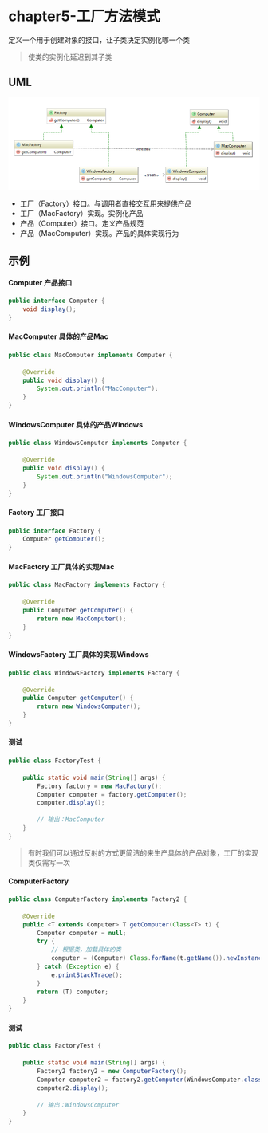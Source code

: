 # chapter5-工厂方法模式

定义一个用于创建对象的接口，让子类决定实例化哪一个类

> 使类的实例化延迟到其子类

## UML

![](https://raw.githubusercontent.com/onlylemi/img/master/factory_uml.png)

* 工厂（Factory）接口。与调用者直接交互用来提供产品
* 工厂（MacFactory）实现。实例化产品
* 产品（Computer）接口。定义产品规范
* 产品（MacComputer）实现。产品的具体实现行为

## 示例

#### Computer 产品接口

```java
public interface Computer {
    void display();
}

```

#### MacComputer 具体的产品Mac

```java
public class MacComputer implements Computer {

    @Override
    public void display() {
        System.out.println("MacComputer");
    }
}
```

#### WindowsComputer 具体的产品Windows

```java
public class WindowsComputer implements Computer {

    @Override
    public void display() {
        System.out.println("WindowsComputer");
    }
}
```

#### Factory 工厂接口

```java
public interface Factory {
    Computer getComputer();
}
```

#### MacFactory 工厂具体的实现Mac

```java
public class MacFactory implements Factory {

    @Override
    public Computer getComputer() {
        return new MacComputer();
    }
}
```

#### WindowsFactory 工厂具体的实现Windows

```java
public class WindowsFactory implements Factory {

    @Override
    public Computer getComputer() {
        return new WindowsComputer();
    }
}
```

#### 测试

```java
public class FactoryTest {

    public static void main(String[] args) {
        Factory factory = new MacFactory();
        Computer computer = factory.getComputer();
        computer.display();

        // 输出：MacComputer
    }
}
```

> 有时我们可以通过反射的方式更简洁的来生产具体的产品对象，工厂的实现类仅需写一次

#### ComputerFactory 

```java
public class ComputerFactory implements Factory2 {

    @Override
    public <T extends Computer> T getComputer(Class<T> t) {
        Computer computer = null;
        try {
        	// 根据类，加载具体的类
            computer = (Computer) Class.forName(t.getName()).newInstance();
        } catch (Exception e) {
            e.printStackTrace();
        }
        return (T) computer;
    }
}
```

#### 测试

```java
public class FactoryTest {

    public static void main(String[] args) {
        Factory2 factory2 = new ComputerFactory();
        Computer computer2 = factory2.getComputer(WindowsComputer.class);
        computer2.display();

        // 输出：WindowsComputer
    }
}
```